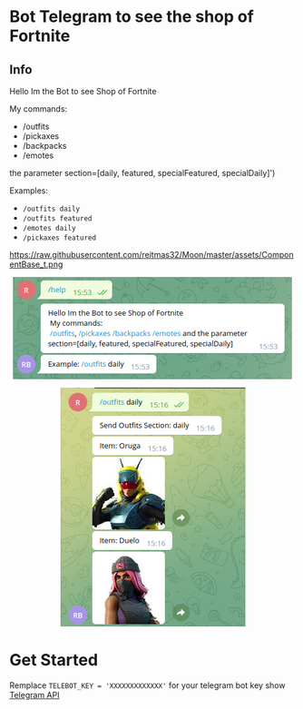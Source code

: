 # Bot Telegram to see the shop of Fortnite


## Info
Hello Im the Bot to see Shop of Fortnite


My commands: 
- /outfits
- /pickaxes 
- /backpacks 
- /emotes

 the parameter section=[daily, featured, specialFeatured, specialDaily]')

Examples: 

- `/outfits daily`
- `/outfits featured`
- `/emotes daily`
- `/pickaxes featured`

https://raw.githubusercontent.com/reitmas32/Moon/master/assets/ComponentBase_t.png


<center><img src="https://raw.githubusercontent.com/reitmas32/Tele_Bot_Fortnite/master/public/help.png"></center>

<center><img src="https://raw.githubusercontent.com/reitmas32/Tele_Bot_Fortnite/master/public/outfits-daily.png"></center>

# Get Started

Remplace `TELEBOT_KEY = 'XXXXXXXXXXXXX'` for your telegram bot key show [Telegram API](https://core.telegram.org/api)